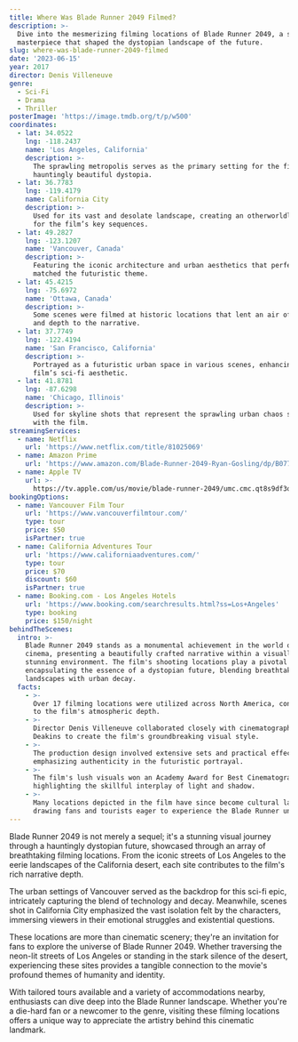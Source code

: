 ```yaml
---
title: Where Was Blade Runner 2049 Filmed?
description: >-
  Dive into the mesmerizing filming locations of Blade Runner 2049, a sci-fi
  masterpiece that shaped the dystopian landscape of the future.
slug: where-was-blade-runner-2049-filmed
date: '2023-06-15'
year: 2017
director: Denis Villeneuve
genre:
  - Sci-Fi
  - Drama
  - Thriller
posterImage: 'https://image.tmdb.org/t/p/w500'
coordinates:
  - lat: 34.0522
    lng: -118.2437
    name: 'Los Angeles, California'
    description: >-
      The sprawling metropolis serves as the primary setting for the film's
      hauntingly beautiful dystopia.
  - lat: 36.7783
    lng: -119.4179
    name: California City
    description: >-
      Used for its vast and desolate landscape, creating an otherworldly feel
      for the film’s key sequences.
  - lat: 49.2827
    lng: -123.1207
    name: 'Vancouver, Canada'
    description: >-
      Featuring the iconic architecture and urban aesthetics that perfectly
      matched the futuristic theme.
  - lat: 45.4215
    lng: -75.6972
    name: 'Ottawa, Canada'
    description: >-
      Some scenes were filmed at historic locations that lent an air of mystery
      and depth to the narrative.
  - lat: 37.7749
    lng: -122.4194
    name: 'San Francisco, California'
    description: >-
      Portrayed as a futuristic urban space in various scenes, enhancing the
      film’s sci-fi aesthetic.
  - lat: 41.8781
    lng: -87.6298
    name: 'Chicago, Illinois'
    description: >-
      Used for skyline shots that represent the sprawling urban chaos synonymous
      with the film.
streamingServices:
  - name: Netflix
    url: 'https://www.netflix.com/title/81025069'
  - name: Amazon Prime
    url: 'https://www.amazon.com/Blade-Runner-2049-Ryan-Gosling/dp/B0771YC5PT'
  - name: Apple TV
    url: >-
      https://tv.apple.com/us/movie/blade-runner-2049/umc.cmc.qt8s9df3oaqfl37piu1m5coqe
bookingOptions:
  - name: Vancouver Film Tour
    url: 'https://www.vancouverfilmtour.com/'
    type: tour
    price: $50
    isPartner: true
  - name: California Adventures Tour
    url: 'https://www.californiaadventures.com/'
    type: tour
    price: $70
    discount: $60
    isPartner: true
  - name: Booking.com - Los Angeles Hotels
    url: 'https://www.booking.com/searchresults.html?ss=Los+Angeles'
    type: booking
    price: $150/night
behindTheScenes:
  intro: >-
    Blade Runner 2049 stands as a monumental achievement in the world of sci-fi
    cinema, presenting a beautifully crafted narrative within a visually
    stunning environment. The film's shooting locations play a pivotal role in
    encapsulating the essence of a dystopian future, blending breathtaking
    landscapes with urban decay.
  facts:
    - >-
      Over 17 filming locations were utilized across North America, contributing
      to the film's atmospheric depth.
    - >-
      Director Denis Villeneuve collaborated closely with cinematographer Roger
      Deakins to create the film's groundbreaking visual style.
    - >-
      The production design involved extensive sets and practical effects,
      emphasizing authenticity in the futuristic portrayal.
    - >-
      The film's lush visuals won an Academy Award for Best Cinematography,
      highlighting the skillful interplay of light and shadow.
    - >-
      Many locations depicted in the film have since become cultural landmarks,
      drawing fans and tourists eager to experience the Blade Runner universe.
---
```


<BladeRunner2049Guide />

Blade Runner 2049 is not merely a sequel; it's a stunning visual journey through a hauntingly dystopian future, showcased through an array of breathtaking filming locations. From the iconic streets of Los Angeles to the eerie landscapes of the California desert, each site contributes to the film's rich narrative depth.

The urban settings of Vancouver served as the backdrop for this sci-fi epic, intricately capturing the blend of technology and decay. Meanwhile, scenes shot in California City emphasized the vast isolation felt by the characters, immersing viewers in their emotional struggles and existential questions.

These locations are more than cinematic scenery; they're an invitation for fans to explore the universe of Blade Runner 2049. Whether traversing the neon-lit streets of Los Angeles or standing in the stark silence of the desert, experiencing these sites provides a tangible connection to the movie's profound themes of humanity and identity.

With tailored tours available and a variety of accommodations nearby, enthusiasts can dive deep into the Blade Runner landscape. Whether you're a die-hard fan or a newcomer to the genre, visiting these filming locations offers a unique way to appreciate the artistry behind this cinematic landmark.
